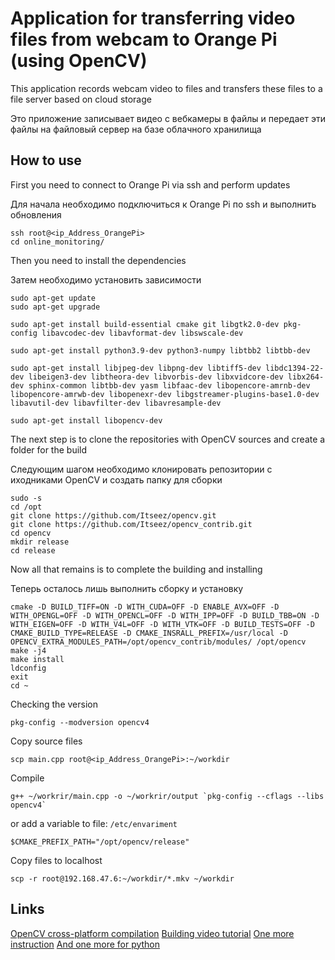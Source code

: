 # Application for transferring video files from webcam to Orange Pi (using OpenCV)

This application records webcam video to files and transfers these files to a file server based on cloud storage

Это приложение записывает видео с вебкамеры в файлы и передает эти файлы на файловый сервер на базе облачного хранилища

## How to use

First you need to connect to Orange Pi via ssh and perform updates

Для начала необходимо подключиться к Orange Pi по ssh и выполнить обновления

    ssh root@<ip_Address_OrangePi>
    cd online_monitoring/

Then you need to install the dependencies

Затем необходимо установить зависимости

    sudo apt-get update
    sudo apt-get upgrade

    sudo apt-get install build-essential cmake git libgtk2.0-dev pkg-config libavcodec-dev libavformat-dev libswscale-dev

    sudo apt-get install python3.9-dev python3-numpy libtbb2 libtbb-dev 

    sudo apt-get install libjpeg-dev libpng-dev libtiff5-dev libdc1394-22-dev libeigen3-dev libtheora-dev libvorbis-dev libxvidcore-dev libx264-dev sphinx-common libtbb-dev yasm libfaac-dev libopencore-amrnb-dev libopencore-amrwb-dev libopenexr-dev libgstreamer-plugins-base1.0-dev libavutil-dev libavfilter-dev libavresample-dev

    sudo apt-get install libopencv-dev

The next step is to clone the repositories with OpenCV sources and create a folder for the build

Следующим шагом необходимо клонировать репозитории с иходниками OpenCV и создать папку для сборки

    sudo -s
    cd /opt
    git clone https://github.com/Itseez/opencv.git
    git clone https://github.com/Itseez/opencv_contrib.git
    cd opencv
    mkdir release 
    cd release


Now all that remains is to complete the building and installing

Теперь осталось лишь выполнить сборку и установку

    cmake -D BUILD_TIFF=ON -D WITH_CUDA=OFF -D ENABLE_AVX=OFF -D WITH_OPENGL=OFF -D WITH_OPENCL=OFF -D WITH_IPP=OFF -D BUILD_TBB=ON -D WITH_EIGEN=OFF -D WITH_V4L=OFF -D WITH_VTK=OFF -D BUILD_TESTS=OFF -D CMAKE_BUILD_TYPE=RELEASE -D CMAKE_INSRALL_PREFIX=/usr/local -D OPENCV_EXTRA_MODULES_PATH=/opt/opencv_contrib/modules/ /opt/opencv
    make -j4
    make install
    ldconfig
    exit
    cd ~

Checking the version

    pkg-config --modversion opencv4

Copy source files

    scp main.cpp root@<ip_Address_OrangePi>:~/workdir

Compile

    g++ ~/workrir/main.cpp -o ~/workrir/output `pkg-config --cflags --libs opencv4`

or add a variable to file: `/etc/envariment`

    $CMAKE_PREFIX_PATH="/opt/opencv/release"

Copy files to localhost

    scp -r root@192.168.47.6:~/workdir/*.mkv ~/workdir

## Links

[OpenCV cross-platform compilation](https://docs.opencv.org/master/d0/d76/tutorial_arm_crosscompile_with_cmake.html)
[Building video tutorial](https://www.youtube.com/watch?v=6pABIQl1ZP0)
[One more instruction](http://techawarey.com/programming/install-opencv-c-c-in-ubuntu-18-04-lts-step-by-step-guide/)
[And one more for python](https://robotclass.ru/articles/raspberrypi-3-opencv-3-install/)
